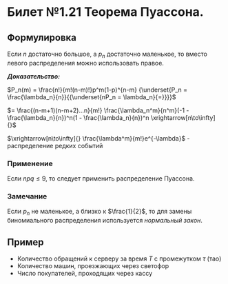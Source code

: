 # Билет №1.21 Теорема Пуассона.

## Формулировка

Если $n$ достаточно большое, а $p_n$ достаточно маленькое, то вместо левого распределения можно использовать правое.

***Доказательство:***

$P_n(m) = \frac{n!}{m!(n-m)!}p^m(1-p)^{n-m} {\underset{P_n = \frac{\lambda_n}{n}}{{\underset{nP_n = \lambda_n}{=}}}}$

$= \frac{(n-m+1)(n-m+2)...n}{m!} \frac{\lambda_n^m}{n^m}(-1 - \frac{\lambda_n}{n})^n(1 - \frac{\lambda_n}{n})^n \xrightarrow[n\to\infty]{}$

$\xrightarrow[n\to\infty]{} \frac{\lambda^m}{m!}e^{-\lambda}$ - распределение редких событий

### Применение

Если $npq \leq 9$, то следует применить распределение Пуассона.

### Замечание

Если $p_n$ не маленькое, а близко к $\frac{1}{2}$, то для замены биномиального распределения используется *нормальный закон*.

## Пример

- Количество обращений к серверу за время $T$ с промежутком $\tau$ (тао)
- Количество машин, проезжающих через светофор
- Число покупателей, проходящих через кассу
